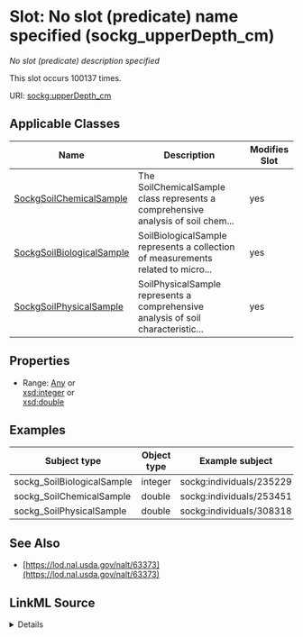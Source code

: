 

# Slot: No slot (predicate) name specified (sockg_upperDepth_cm)


_No slot (predicate) description specified_






This slot occurs 100137 times.


URI: [sockg:upperDepth_cm](https://idir.uta.edu/sockg-ontology/docs/upperDepth_cm)



<!-- no inheritance hierarchy -->





## Applicable Classes

| Name | Description | Modifies Slot |
| --- | --- | --- |
| [SockgSoilChemicalSample](../classes/SockgSoilChemicalSample.md) | The SoilChemicalSample class represents a comprehensive analysis of soil chem... |  yes  |
| [SockgSoilBiologicalSample](../classes/SockgSoilBiologicalSample.md) | SoilBiologicalSample represents a collection of measurements related to micro... |  yes  |
| [SockgSoilPhysicalSample](../classes/SockgSoilPhysicalSample.md) | SoilPhysicalSample represents a comprehensive analysis of soil characteristic... |  yes  |







## Properties

* Range: [Any](../classes/Any.md)&nbsp;or&nbsp;<br />[xsd:integer](http://www.w3.org/2001/XMLSchema#integer)&nbsp;or&nbsp;<br />[xsd:double](http://www.w3.org/2001/XMLSchema#double)






## Examples

| Subject type | Object type | Example subject | Example object | Occurrences |
| --- | --- | --- | --- | --- |
| sockg_SoilBiologicalSample | integer | sockg:individuals/235229 | 0 | 18222 |
| sockg_SoilChemicalSample | double | sockg:individuals/253451 | 10.0 | 53833 |
| sockg_SoilPhysicalSample | double | sockg:individuals/308318 | 15.0 | 28082 |


## See Also

* [https://lod.nal.usda.gov/nalt/63373](https://lod.nal.usda.gov/nalt/63373)



## LinkML Source

<details>

```yaml
name: sockg_upperDepth_cm
annotations:
  count:
    tag: count
    value: 100137
description: No slot (predicate) description specified
title: No slot (predicate) name specified
examples:
- object:
    example_object: '0'
    example_object_type: integer
    example_predicate: sockg:upperDepth_cm
    example_subject: sockg:individuals/235229
    example_subject_type: sockg_SoilBiologicalSample
- object:
    example_object: '10.0'
    example_object_type: double
    example_predicate: sockg:upperDepth_cm
    example_subject: sockg:individuals/253451
    example_subject_type: sockg_SoilChemicalSample
- object:
    example_object: '15.0'
    example_object_type: double
    example_predicate: sockg:upperDepth_cm
    example_subject: sockg:individuals/308318
    example_subject_type: sockg_SoilPhysicalSample
from_schema: soc-kg
see_also:
- https://lod.nal.usda.gov/nalt/63373
rank: 1000
slot_uri: sockg:upperDepth_cm
alias: sockg_upperDepth_cm
domain_of:
- sockg_SoilBiologicalSample
- sockg_SoilChemicalSample
- sockg_SoilPhysicalSample
union_of:
- '{''domain'': ''sockg_SoilChemicalSample''}'
- '{''domain'': ''sockg_SoilBiologicalSample''}'
- '{''domain'': ''sockg_SoilPhysicalSample''}'
range: Any
any_of:
- range: integer
- range: double

```
</details>